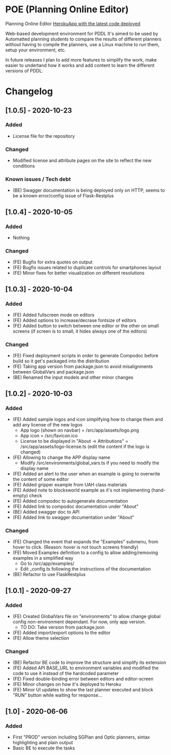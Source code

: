 # POE (Planning Online Editor)
Planning Online Editor
[HerokuApp with the latest code deployed](poe-fe.herokuapp.com)

Web-based development environment for PDDL
It's aimed to be used by Automatted planning students to compare the results of different planners without having to compile the planners, use a Linux machine to run them, setup your environment, etc.

In future releases I plan to add more features to simplify the work, make easier to undertand how it works and add content to learn the different versions of PDDL.

# Changelog
## [1.0.5] - 2020-10-23
### Added
- License file for the repository

### Changed
- Modified license and attribute pages on the site to reflect the new conditions
  
### Known issues / Tech debt
- (BE) Swagger documentation is being deployed only on HTTP, seems to be a known error/config issue of Flask-Restplus

## [1.0.4] - 2020-10-05
### Added
- Nothing

### Changed
- (FE) Bugfix for extra quotes on output
- (FE) Bugfix issues related to duplicate controls for smartphones layout
- (FE) Minor fixes for better visualization on different resolutions

## [1.0.3] - 2020-10-04
### Added
- (FE) Added fullscreen mode on editors
- (FE) Added options to increase/decrase fontsize of editors
- (FE) Added button to switch between one editor or the other on small screens (if screen is to small, it hides always one of the editors)

### Changed
- (FE) Fixed deployment scripts in order to generate Compodoc before build so it get's packaged into the distribution
- (FE) Taking app version from package.json to avoid misalignments between GlobalVars and package.json
- (BE) Renamed the input models and other minor changes

## [1.0.2] - 2020-10-03
### Added
- (FE) Added sample logos and icon simplifying how to change them and add any license of the new logos
  - App logo (shown on navbar) = /src/app/assets/logo.png
  - App icon = /src/favicon.ico
  - License to be displayed in "About -> Attributions" = /src/app/assets/logo-license.ts (edit the content if the logo is changed)
- (FE) Allowing to change the APP display name
  - Modify /src/environments/global_vars.ts if you need to modify the display name
- (FE) Added an alert to the user when an example is going to overwrite the content of some editor
- (FE) Added gripper example from UAH class materials
- (FE) Added note to blocksworld example as it's not implementing (hand-empty) check
- (FE) Added compodoc to autogenerate documentation
- (FE) Added link to compodoc documentation under "About"
- (BE) Added swagger doc to API
- (FE) Added link to swagger documentation under "About"


### Changed
- (FE) Changed the event that expands the "Examples" submenu, from hover to click. (Reason: hover is not touch screens friendly)
- (FE) Moved Examples definition to a config to allow adding/removing examples in a simplified way
  - Go to /src/app/examples/
  - Edit _config.ts following the instructions of the documentation
- (BE) Refactor to use FlaskRestplus

## [1.0.1] - 2020-09-27
### Added
- (FE) Created GlobalVars file on "environments" to allow change global config non-environment dependant. For now, only app version.
  - TO DO: Take version from package.json
- (FE) Added import/export options to the editor
- (FE) Allow theme selection
  
### Changed
- (BE) Refactor BE code to improve the structure and simplify its extension
- (FE) Added API BASE_URL to environment variables and modified the code to use it instead of the hardcoded parameter
- (FE) Fixed double-binding error between editors and editor-screen
- (FE) Minor changes on how it's deployed to Heroku
- (FE) Minor UI updates to show the last planner executed and block "RUN" button while waiting for response...

## [1.0] - 2020-06-06
### Added
- First "PROD" version including SGPlan and Optic planners, sintax highlighting and plain output
- Basic BE to execute the tasks